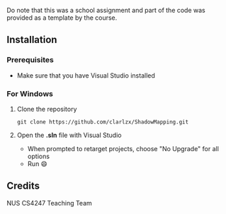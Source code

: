 Do note that this was a school assignment and part of the code was provided as a template by the course.

## Installation
### Prerequisites
- Make sure that you have Visual Studio installed
### For Windows
1. Clone the repository
    ```
    git clone https://github.com/clarlzx/ShadowMapping.git
    ```

2. Open the **.sln** file with Visual Studio
    - When prompted to retarget projects, choose "No Upgrade" for all options
    - Run :smile:

## Credits
NUS CS4247 Teaching Team